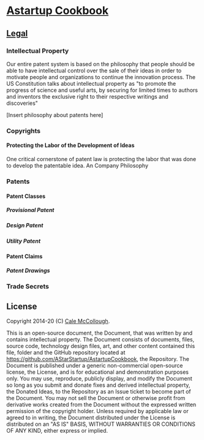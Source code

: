 # [Astartup Cookbook](../)

## [Legal](./)

### Intellectual Property

Our entire patent system is based on the philosophy that people should be able to have intellectual control over the sale of their ideas in order to motivate people and organizations to continue the innovation process. The US Constitution talks about intellectual property as "to promote the progress of science and useful arts, by securing for limited times to authors and inventors the exclusive right to their respective writings and discoveries"

[Insert philosophy about patents here]

### Copyrights

#### Protecting the Labor of the Development of Ideas

One critical cornerstone of patent law is protecting the labor that was done to develop the patentable idea. An 
Company Philosophy

### Patents

#### Patent Classes

##### Provisional Patent

##### Design Patent

##### Utility Patent

#### Patent Claims

##### Patent Drawings

### Trade Secrets

## License

Copyright 2014-20 (C) [Cale McCollough](https://cookingwithcale.org).

This is an open-source document, the Document, that was written by and contains intellectual property. The Document consists of documents, files, source code, technology design files, art, and other content contained this file, folder and the GitHub repository located at <https://github.com/AStarStartup/AstartupCookbook>, the Repository. The Document is published under a generic non-commercial open-source license, the License, and is for educational and demonstration purposes only. You may use, reproduce, publicly display, and modify the Document so long as you submit and donate fixes and derived intellectual property, the Donated Ideas, to the Repository as an Issue ticket to become part of the Document. You may not sell the Document or otherwise profit from derivative works created from the Document without the expressed written permission of the copyright holder. Unless required by applicable law or agreed to in writing, the Document distributed under the License is distributed on an "AS IS" BASIS, WITHOUT WARRANTIES OR CONDITIONS OF ANY KIND, either express or implied.
